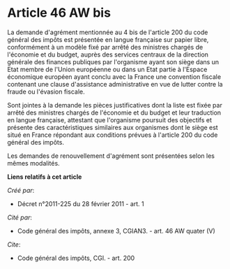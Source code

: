 # Article 46 AW bis

La demande d'agrément mentionnée au 4 bis de l'article 200 du code général des impôts est présentée en langue française sur
papier libre, conformément à un modèle fixé par arrêté des ministres chargés de l'économie et du budget, auprès des services
centraux de la direction générale des finances publiques par l'organisme ayant son siège dans un Etat membre de l'Union
européenne ou dans un Etat partie à l'Espace économique européen ayant conclu avec la France une convention fiscale contenant
une clause d'assistance administrative en vue de lutter contre la fraude ou l'évasion fiscale. 

Sont jointes à la demande les pièces justificatives dont la liste est fixée par arrêté des ministres chargés de l'économie et
du budget et leur traduction en langue française, attestant que l'organisme poursuit des objectifs et présente des
caractéristiques similaires aux organismes dont le siège est situé en France répondant aux conditions prévues à l'article 200
du code général des impôts. 

Les demandes de renouvellement d'agrément sont présentées selon les mêmes modalités.

**Liens relatifs à cet article**

_Créé par_:

  - Décret n°2011-225 du 28 février 2011 - art. 1

_Cité par_:

  - Code général des impôts, annexe 3, CGIAN3. - art. 46 AW quater (V)

_Cite_:

  - Code général des impôts, CGI. - art. 200
